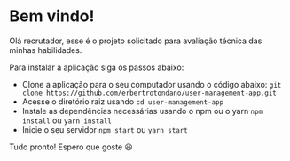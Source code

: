 # Bem vindo!

Olá recrutador, esse é o projeto solicitado para avaliação técnica das minhas habilidades.

Para instalar a aplicação siga os passos abaixo:

- Clone a aplicação para o seu computador usando o código abaixo:
`git clone https://github.com/erbertrotondano/user-management-app.git`
- Acesse o diretório raiz usando
`cd user-management-app`
- Instale as dependências necessárias usando o npm ou o yarn
`npm install` ou `yarn install`
- Inicie o seu servidor
`npm start` ou `yarn start`

Tudo pronto! Espero que goste :smiley: